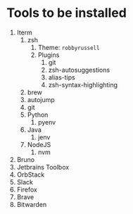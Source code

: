 # Tools to be installed

1. Iterm
   1. zsh
      1. Theme: `robbyrussell`
      2. Plugins
         1. git
         2. zsh-autosuggestions
         3. alias-tips
         4. zsh-syntax-highlighting
   2. brew
   3. autojump
   4. git
   5. Python
      1. pyenv
   6. Java
      1. jenv
   7. NodeJS
      1. nvm
3. Bruno
4. Jetbrains Toolbox
5. OrbStack
6. Slack
7. Firefox
8. Brave
9. Bitwarden

